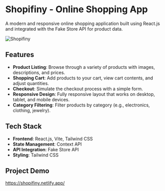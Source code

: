 # Shopifiny - Online Shopping App

A modern and responsive online shopping application built using React.js and integrated with the Fake Store API for product data.

![Shopifiny](https://shopifiny.netlify.app/assets/store-DP4156xA.jpg)

## Features

- **Product Listing**: Browse through a variety of products with images, descriptions, and prices.
- **Shopping Cart**: Add products to your cart, view cart contents, and adjust quantities.
- **Checkout**: Simulate the checkout process with a simple form.
- **Responsive Design**: Fully responsive layout that works on desktop, tablet, and mobile devices.
- **Category Filtering**: Filter products by category (e.g., electronics, clothing, jewelry).

## Tech Stack

- **Frontend**: React.js, Vite, Tailwind CSS
- **State Management**: Context API
- **API Integration**: Fake Store API
- **Styling**: Tailwind CSS

## Project Demo
https://shopifiny.netlify.app/
